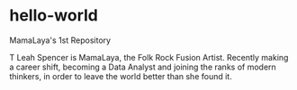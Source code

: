 # hello-world
MamaLaya's 1st Repository

T Leah Spencer is MamaLaya, the Folk Rock Fusion Artist.
Recently making a career shift, becoming a Data Analyst
and joining the ranks of modern thinkers, in order to 
leave the world better than she found it.
